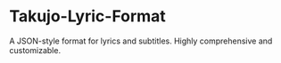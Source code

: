 # Takujo-Lyric-Format
A JSON-style format for lyrics and subtitles. Highly comprehensive and customizable.
